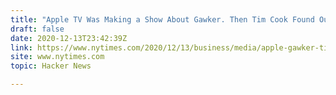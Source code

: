 ```yaml
---
title: "Apple TV Was Making a Show About Gawker. Then Tim Cook Found Out"
draft: false
date: 2020-12-13T23:42:39Z
link: https://www.nytimes.com/2020/12/13/business/media/apple-gawker-tim-cook.html?utm_medium=RSS&utm_source=hune
site: www.nytimes.com
topic: Hacker News  

---
```

